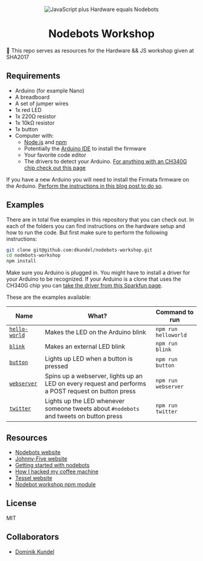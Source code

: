 <p align="center">
  <img alt="JavaScript plus Hardware equals Nodebots" src="http://nodebots.io/img/equation.png">
  <h1 align="center">Nodebots Workshop</h1>
</p>

🤖  This repo serves as resources for the Hardware &amp;&amp; JS workshop given at SHA2017

## Requirements

- Arduino (for example Nano)
- A breadboard
- A set of jumper wires
- 1x red LED
- 1x 220Ω resistor
- 1x 10kΩ resistor
- 1x button
- Computer with:
  - [Node.js] and [npm]
  - Potentially the [Arduino IDE] to install the firmware
  - Your favorite code editor
  - The drivers to detect your Arduino. [For anything with an CH340G chip check out this page](https://www.sparkfun.com/products/14050)

If you have a new Arduino you will need to install the Firmata firmware on the Arduino. 
[Perform the instructions in this blog post to do so][Getting started with nodebots].

## Examples

There are in total five examples in this repository that you can check out. In 
each of the folders you can find instructions on the hardware setup and how to run 
the code. But first make sure to perform the following instructions:

```bash
git clone git@github.com:dkundel/nodebots-workshop.git
cd nodebots-workshop
npm install
```

Make sure you Arduino is plugged in. You might have to install a driver for your
Arduino to be recognized. If your Arduino is a clone that uses the CH340G chip you 
can [take the driver from this Sparkfun page](https://www.sparkfun.com/products/14050).

These are the examples available:

| Name | What? | Command to run |
| ---- | ----- | -------------- |
| [`hello-world`](hello-world/) | Makes the LED on the Arduino blink | `npm run helloworld` |
| [`blink`](blink/) | Makes an external LED blink | `npm run blink` |
| [`button`](button/) | Lights up LED when a button is pressed | `npm run button` |
| [`webserver`](webserver/) | Spins up a webserver, lights up an LED on every request and performs a POST request on button press | `npm run webserver` |
| [`twitter`](twitter/) | Lights up the LED whenever someone tweets about `#nodebots` and tweets on button press | `npm run twitter` |

## Resources

- [Nodebots website][Nodebots]
- [Johnny-Five website][Johnny-Five]
- [Getting started with nodebots]
- [How I hacked my coffee machine]
- [Tessel website][Tessel 2]
- [Nodebot workshop npm module][nodebot-workshop]

## License

MIT

## Collaborators

- [Dominik Kundel](https://github.com/dkundel)

[Node.js]: https://nodejs.org
[npm]: https://npmjs.com
[Arduino IDE]: https://www.arduino.cc/en/Main/Software
[Nodebots]: http://nodebots.io/
[Johnny-Five]: http://johnny-five.io/
[How I hacked my coffee machine]: https://moin.world/2017/04/01/how-we-hacked-our-coffee-machine-with-javascript/
[J5 Node Module]: https://www.npmjs.com/package/johnny-five
[J5 Platform Support]: http://johnny-five.io/platform-support/
[Arduino Nano]: http://johnny-five.io/platform-support/#arduino-nano
[nodebot-workshop]: https://www.npmjs.com/package/nodebot-workshop
[Tessel 2]: https://tessel.io/
[Getting started with nodebots]: https://www.twilio.com/blog/2017/08/js-hardware-getting-started-with-nodebots-and-johnny-five.html